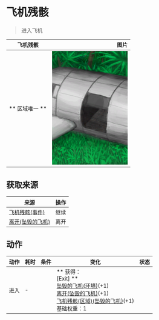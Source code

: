 # 飞机残骸  
> 进入飞机  
  
  飞机残骸  |   图片   
 ----  |  ----:   
 ** 区域唯一 **  |  <img decoding="async" src="Sprite/PlaneCrashed.png" href="a.md" style="max-width:300px;max-height:300px;">   
  
## 获取来源  
来源  |  操作  
----  |  ----  
[飞机残骸(事件)](Event_PlaneCrashFound.md)  |  继续  
[离开(坠毁的飞机)](PlaneCrashExit.md)  |  离开  
## 动作  
动作  |  耗时  |  条件  |  变化  |  状态  
----  |  ----  |  ----  |  ----  |  ----  
进入<br>  |  -  |    |  ** 获得： **<br>** [Exit] **<br>  [坠毁的飞机(环境)](Env_CrashedPlane.md)(+1)<br>  [离开(坠毁的飞机)](PlaneCrashExit.md)(+1)<br>  [飞机残骸(区域)(坠毁的飞机)](PlaneCrash.md)(+1)<br>基础权重：1  |    


<script>document.title="飞机残骸 - 卡牌生存百科 Card Survival Wiki";</script>